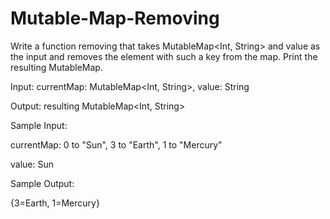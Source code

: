 # Mutable-Map-Removing
Write a function removing that takes MutableMap<Int, String> and value as the input and removes the element with such a key from the map. Print the resulting MutableMap.

Input: currentMap: MutableMap<Int, String>, value: String

Output: resulting MutableMap<Int, String>

Sample Input:

currentMap: 0 to "Sun", 3 to "Earth", 1 to "Mercury"

value: Sun

Sample Output:

{3=Earth, 1=Mercury}
